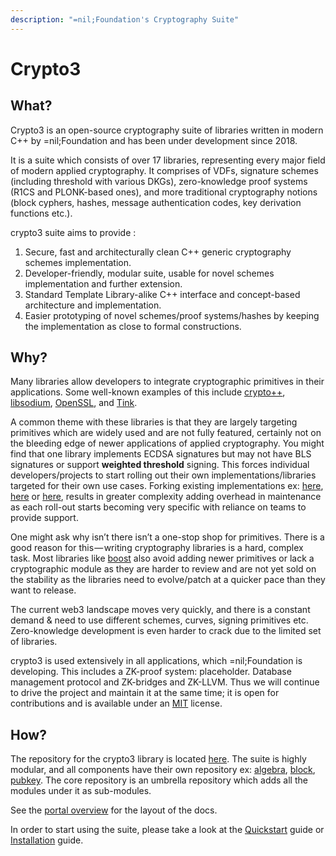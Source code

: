 ```yaml
---
description: "=nil;Foundation's Cryptography Suite"
---
```


# Crypto3

## What?

Crypto3 is an open-source cryptography suite of libraries written in modern C++ by =nil;Foundation and has been under development since 2018.

It is a suite which consists of over 17 libraries, representing every major field of modern applied cryptography. It comprises of VDFs, signature schemes (including threshold with various DKGs), zero-knowledge proof systems (R1CS and PLONK-based ones), and more traditional cryptography notions (block cyphers, hashes, message authentication codes, key derivation functions etc.).

crypto3 suite aims to provide :

1. Secure, fast and architecturally clean C++ generic cryptography schemes implementation.
2. Developer-friendly, modular suite, usable for novel schemes implementation and further extension.
3. Standard Template Library-alike C++ interface and concept-based architecture and implementation.
4. Easier prototyping of novel schemes/proof systems/hashes by keeping the implementation as close to formal constructions.

## Why?

Many libraries allow developers to integrate cryptographic primitives in their applications. Some well-known examples of this include [crypto++](https://www.cryptopp.com/), [libsodium](https://github.com/jedisct1/libsodium), [OpenSSL](https://github.com/openssl/openssl), and [Tink](https://github.com/google/tink).

A common theme with these libraries is that they are largely targeting primitives which are widely used and are not fully featured, certainly not on the bleeding edge of newer applications of applied cryptography. You might find that one library implements ECDSA signatures but may not have BLS signatures or support **weighted threshold** signing. This forces individual developers/projects to start rolling out their own implementations/libraries targeted for their own use cases. Forking existing implementations ex: [here](https://github.com/filecoin-project/bellperson), [here](https://github.com/cryptonomex/secp256k1-zkp) or [here](https://github.com/libressl-portable/openbsd), results in greater complexity adding overhead in maintenance as each roll-out starts becoming very specific with reliance on teams to provide support.

One might ask why isn’t there isn’t a one-stop shop for primitives. There is a good reason for this — writing cryptography libraries is a hard, complex task. Most libraries like [boost](https://www.boost.org/) also avoid adding newer primitives or lack a cryptographic module as they are harder to review and are not yet sold on the stability as the libraries need to evolve/patch at a quicker pace than they want to release.

The current web3 landscape moves very quickly, and there is a constant demand & need to use different schemes, curves, signing primitives etc. Zero-knowledge development is even harder to crack due to the limited set of libraries.

crypto3 is used extensively in all applications, which =nil;Foundation is developing. This includes a ZK-proof system: placeholder. Database management protocol and ZK-bridges and ZK-LLVM. Thus we will continue to drive the project and maintain it at the same time; it is open for contributions and is available under an [MIT](https://github.com/NilFoundation/crypto3/blob/master/LICENSE) license.

## How?

The repository for the crypto3 library is located [here](https://github.com/NilFoundation/crypto3). The suite is highly modular, and all components have their own repository ex: [algebra](https://github.com/NilFoundation/crypto3-algebra/), [block](https://github.com/NilFoundation/crypto3-block), [pubkey](https://github.com/NilFoundation/crypto3-pubkey). The core repository is an umbrella repository which adds all the modules under it as sub-modules.

See the [portal overview](guides/portal-overview) for the layout of the docs.

In order to start using the suite, please take a look at the [Quickstart](guides/quickstart) guide or [Installation](guides/installation) guide.
